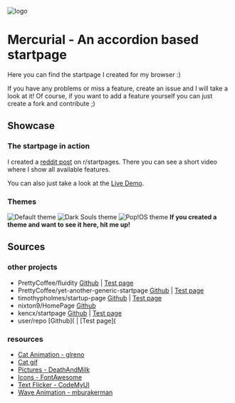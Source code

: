 ![logo](https://github.com/coffeegoose/mercurial/blob/main/public/logo192.png) 
# Mercurial - An accordion based startpage
Here you can find the startpage I created for my browser :)

If you have any problems or miss a feature, create an issue and I will take a look at it! Of course, if you want to add a feature yourself you can just create a fork and contribute ;)

## Showcase
### The startpage in action
I created a [reddit post](https://www.reddit.com/r/startpages/comments/m82izg/my_new_startpage_any_ideas_for_names/) on r/startpages. There you can see a short video where I show all available features.

You can also just take a look at the [Live Demo](https://prettycoffee.github.io/fluidity/).

### Themes
![Default theme](https://github.com/PrettyCoffee/fluidity/blob/main/docs/default-theme.png)
![Dark Souls theme](https://github.com/PrettyCoffee/fluidity/blob/main/docs/DarkSouls-theme.png)
![Pop!OS theme](https://github.com/PrettyCoffee/fluidity/blob/main/docs/pop!os-theme.png)
**If you created a theme and want to see it here, hit me up!**

## Sources
### other projects
* PrettyCoffee/fluidity   [Github](https://github.com/PrettyCoffee/fluidity) | [Test page](https://prettycoffee.github.io/fluidity/)
* PrettyCoffee/yet-another-generic-startpage   [Github](https://github.com/PrettyCoffee/yet-another-generic-startpage) | [Test page](https://prettycoffee.github.io/yet-another-generic-startpage/)
* timothypholmes/startup-page   [Github](https://github.com/timothypholmes/startup-page) | [Test page](https://timothypholmes.github.io/startup-page/)
* nixton9/HomePage   [Github](https://github.com/nixton9/HomePage)
* kencx/startpage   [Github](https://github.com/kencx/startpage) | [Test page](https://kencx.github.io/startpage/)
* user/repo   [Github]( | [Test page](

### resources
* [Cat Animation - glreno](https://github.com/glreno/oneko)
* [Cat gif](https://twitter.com/avogado6/status/1165595520967954432?s=19)
* [Pictures - DeathAndMilk](https://www.instagram.com/deathandmilk_/)
* [Icons - FontAwesome](https://fontawesome.com/icons)
* [Text Flicker - CodeMyUI](https://codemyui.com/crt-screen-text-flicker-animation-in-pure-css/)
* [Wave Animation - mburakerman](https://codepen.io/mburakerman/pen/eRZZEv)
